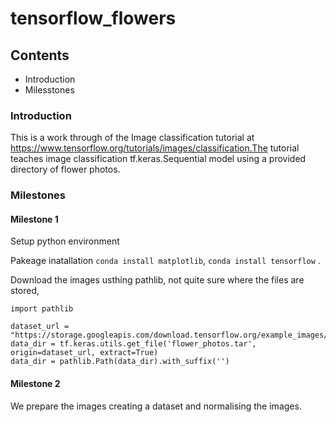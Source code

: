 # tensorflow_flowers

## Contents
* Introduction
* Milesstones
  
### Introduction

This is a work through of the Image classification tutorial at https://www.tensorflow.org/tutorials/images/classification.The tutorial teaches image classification tf.keras.Sequential model using a provided directory of flower photos. 

### Milestones
#### Milestone 1
Setup python environment

Pakeage inatallation ```conda install matplotlib```, ```conda install tensorflow``` .

Download the images usthing pathlib, not quite sure where the files are stored,
```
import pathlib

dataset_url = "https://storage.googleapis.com/download.tensorflow.org/example_images/flower_photos.tgz"
data_dir = tf.keras.utils.get_file('flower_photos.tar', origin=dataset_url, extract=True)
data_dir = pathlib.Path(data_dir).with_suffix('')
```

#### Milestone 2
We prepare the images creating a dataset and normalising the images.

